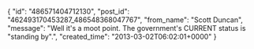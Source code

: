  {
   "id": "486571404712130",
   "post_id": "462493170453287_486548368047767",
   "from_name": "Scott Duncan",
   "message": "Well it's a moot point. The government's CURRENT status is \"standing by\".",
   "created_time": "2013-03-02T06:02:01+0000"
 }
